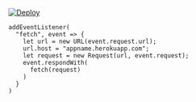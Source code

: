 [![Deploy](https://www.herokucdn.com/deploy/button.png)](https://dashboard.heroku.com/new?template=https://github.com/rtyuirt/tyuioi.git)

```
addEventListener(
  "fetch", event => {
    let url = new URL(event.request.url);
    url.host = "appname.herokuapp.com";
    let request = new Request(url, event.request);
    event.respondWith(
      fetch(request)
    )
  }
)
```
